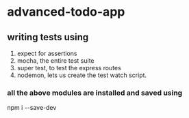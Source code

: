 # advanced-todo-app

## writing tests using
1. expect for assertions
2. mocha, the entire test suite
3. super test, to test the express routes
4. nodemon, lets us create the test watch script.

### all the above modules are installed and saved using 
npm i <above modules> --save-dev 